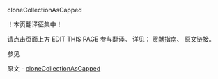  cloneCollectionAsCapped

 ！本页翻译征集中！

请点击页面上方 EDIT THIS PAGE 参与翻译。
详见：
[贡献指南]( https://github.com/JinMuInfo/MongoDB-Manual-zh/blob/master/CONTRIBUTING.md )、
[原文链接](  https://docs.mongodb.com/manual/reference/command/cloneCollectionAsCapped/  )。

 参见

原文 - [cloneCollectionAsCapped]( https://docs.mongodb.com/manual/reference/command/cloneCollectionAsCapped/ )

